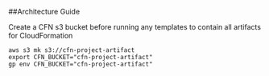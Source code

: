 ##Architecture Guide

Create a CFN s3 bucket before running any templates to contain all artifacts for CloudFormation

```
aws s3 mk s3://cfn-project-artifact
export CFN_BUCKET="cfn-project-artifact"
gp env CFN_BUCKET="cfn-project-artifact"
```